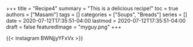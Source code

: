 +++
title = "Recipe4"
summary = "This is a delicious recipe!"
toc = true
authors = ["Masami"]
tags = []
categories = ["Soups", "Breads"]
series = []
date = 2020-07-12T17:35:51-04:00
lastmod = 2020-07-12T17:35:51-04:00
draft = false
featuredImage = "myguy.png"
+++

{{< instagram BWNjjyYFxVx >}}
